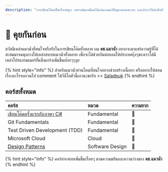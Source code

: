 ```yaml
---
description: "การเขียนโค๊ดเป็นเรื่องสนุก เพราะมันเหมือนได้เล่นเกมแก้ปัญหาตลอดเวลา และถ้าเราได้ทำสิ่งที่เรารักทุกวัน ชีวิตนี้ก็เหมือนเราได้เล่นเกมตลอดไปโดยไม่ต้องทำงานเลย \U0001F496"
---
```


# 💌 คุยกันก่อน

สวัสดีเหล่าแมวน้ำที่สนใจหรือรักในการเขียนโค๊ดทั้งหลาย ผม **ดช.แมวน้ำ** อยากจะมาแชร์ความรู้ที่ได้สะสมมาจนพุงกางให้เหล่าสหายแมวน้ำทั้งหลาย เพื่อจะได้ช่วยกันต่อยอดให้ประเทศอุ๊งๆของเราได้มีเหล่าโปรแกรมเมอร์ที่แข็งแกร่งเพิ่มขึ้นเย๊อะๆๆงุย

{% hint style="info" %}
สำหรับแมวน้ำท่านไหนที่สนใจอยากช่วยสร้างเนื้อหา หรืออยากให้สอนเรื่องอะไรรบกวนไป comment ใต้วีดีโอตัวนี้เอานะขอรับ &gt;&gt; [Saladpuk](https://www.youtube.com/watch?v=h2NUp32Sgsg)
{% endhint %}

## คอร์สทั้งหมด

| คอร์ส | หมวด | ความยาก |
| :--- | :--- | :--- |
| [เขียนโค๊ดครั้งแรกกับภาษา C\#](https://saladpuk.gitbook.io/learn/beginner/csharp101) | Fundamental | 👶 |
| Git Fundamentals | Fundamental | 👶 |
| Test Driven Development \(TDD\) | Fundamental | 👦 |
| Microsoft Cloud | Cloud | 👦 |
| [Design Patterns](https://github.com/saladpuk/design-patterns) | Software Design | 🤴 |

{% hint style="info" %}
คอร์สจะค่อยเพิ่มขึ้นเรื่อยๆ ตามความขยันและความว่างของ **ดช.แมวน้ำ**
{% endhint %}

